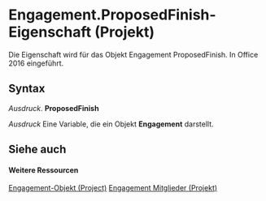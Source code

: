 
# Engagement.ProposedFinish-Eigenschaft (Projekt)

Die Eigenschaft wird für das Objekt Engagement ProposedFinish. In Office 2016 eingeführt.


## Syntax

 _Ausdruck_. **ProposedFinish**

 _Ausdruck_ Eine Variable, die ein Objekt **Engagement** darstellt.


## Siehe auch


#### Weitere Ressourcen


[Engagement-Objekt (Project)](3e7f7bed-e575-a5f4-25e5-1c1cbe1880bb.md)
[Engagement Mitglieder (Projekt)](http://msdn.microsoft.com/library/de29babe-35ac-1bd7-59c1-3dca633ae300%28Office.15%29.aspx)